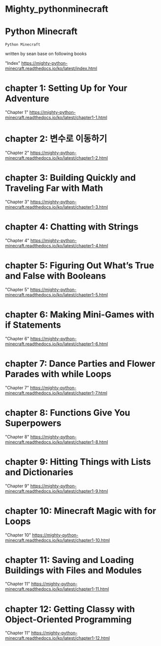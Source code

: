# Mighty_pythonminecraft

Python Minecraft
====================

    Python Minecraft

written by sean base on following books



"Index"  https://mighty-python-minecraft.readthedocs.io/ko/latest/index.html

chapter 1: Setting Up for Your Adventure
============================================
"Chapter 1"  https://mighty-python-minecraft.readthedocs.io/ko/latest/chapter1-1.html


chapter 2: 변수로 이동하기
=========================================
"Chapter 2"  https://mighty-python-minecraft.readthedocs.io/ko/latest/chapter1-2.html


chapter 3: Building Quickly and Traveling Far with Math
==========================================================
"Chapter 3"  https://mighty-python-minecraft.readthedocs.io/ko/latest/chapter1-3.html



chapter 4: Chatting with Strings
=====================================
"Chapter 4"  https://mighty-python-minecraft.readthedocs.io/ko/latest/chapter1-4.html



chapter 5: Figuring Out What’s True and False with Booleans
===============================================================
"Chapter 5"  https://mighty-python-minecraft.readthedocs.io/ko/latest/chapter1-5.html



chapter 6: Making Mini-Games with if Statements
=================================================
"Chapter 6"  https://mighty-python-minecraft.readthedocs.io/ko/latest/chapter1-6.html



chapter 7: Dance Parties and Flower Parades with while Loops
==============================================================
"Chapter 7"  https://mighty-python-minecraft.readthedocs.io/ko/latest/chapter1-7.html


chapter 8: Functions Give You Superpowers
=============================================
"Chapter 8"  https://mighty-python-minecraft.readthedocs.io/ko/latest/chapter1-8.html



chapter 9: Hitting Things with Lists and Dictionaries
========================================================
"Chapter 9"  https://mighty-python-minecraft.readthedocs.io/ko/latest/chapter1-9.html


chapter 10: Minecraft Magic with for Loops
===============================================
"Chapter 10"  https://mighty-python-minecraft.readthedocs.io/ko/latest/chapter1-10.html


chapter 11: Saving and Loading Buildings with  Files and Modules
===================================================================
"Chapter 11" https://mighty-python-minecraft.readthedocs.io/ko/latest/chapter1-11.html


chapter 12: Getting Classy with Object-Oriented Programming
=============================================================
"Chapter 11"  https://mighty-python-minecraft.readthedocs.io/ko/latest/chapter1-12.html

